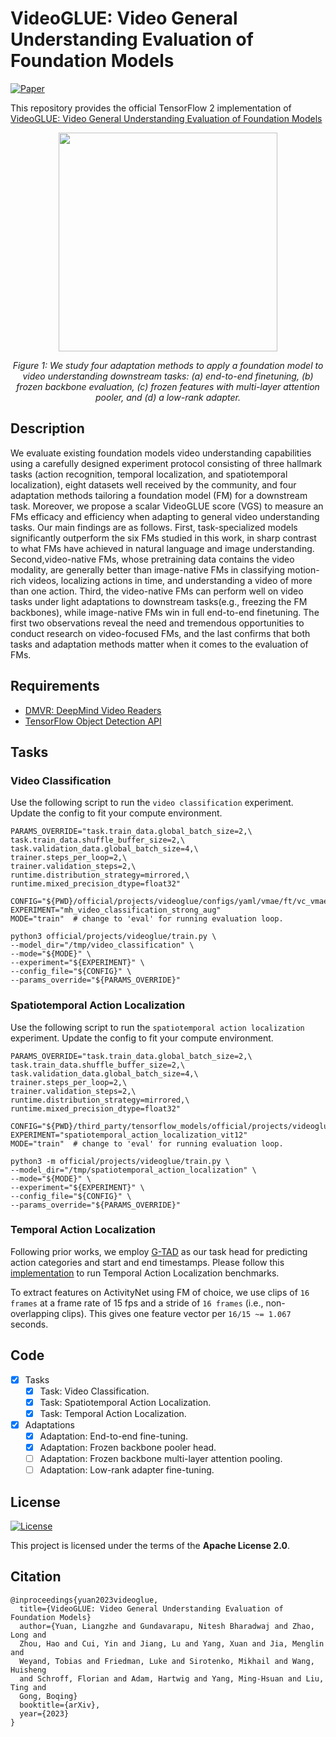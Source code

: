 # VideoGLUE: Video General Understanding Evaluation of Foundation Models
[![Paper](http://img.shields.io/badge/Paper-arXiv.2307.03166-B3181B?logo=arXiv)](https://arxiv.org/abs/2307.03166)

This repository provides the official TensorFlow 2 implementation of
[VideoGLUE: Video General Understanding Evaluation of Foundation Models](https://arxiv.org/abs/2307.03166)

<p align="center">
  <img src="https://storage.googleapis.com/tf_model_garden/vision/videoglue/artifacts/VideoGLUE-fig2.jpg" height=350>
</p>
<p align="center">
  <em>Figure 1: We study four adaptation methods to apply a foundation model to
  video understanding downstream tasks: (a) end-to-end finetuning, (b) frozen
  backbone evaluation, (c) frozen features with multi-layer attention pooler,
  and (d) a low-rank adapter.</em>
</p>


## Description

We evaluate existing foundation models video understanding capabilities using a
carefully designed experiment protocol consisting of three hallmark tasks
(action recognition, temporal localization, and spatiotemporal localization),
eight datasets well received by the community, and four adaptation methods
tailoring a foundation model (FM) for a downstream task. Moreover, we propose a
scalar VideoGLUE score (VGS) to measure an FMs efficacy and efficiency when
adapting to general video understanding tasks. Our main findings are as follows.
First, task-specialized models significantly outperform the six FMs studied in
this work, in sharp contrast to what FMs have achieved in natural language and
image understanding. Second,video-native FMs, whose pretraining data contains
the video modality, are generally better than image-native FMs in classifying
motion-rich videos, localizing actions in time, and understanding a video of
more than one action. Third, the video-native FMs can perform well on video
tasks under light adaptations to downstream tasks(e.g., freezing the FM
backbones), while image-native FMs win in full end-to-end finetuning. The first
two observations reveal the need and tremendous opportunities to conduct
research on video-focused FMs, and the last confirms that both tasks and
adaptation methods matter when it comes to the evaluation of FMs.

## Requirements
* [DMVR: DeepMind Video Readers](https://github.com/deepmind/dmvr)
* [TensorFlow Object Detection API](https://github.com/tensorflow/models/blob/master/research/object_detection/g3doc/tf2.md)

## Tasks
### Video Classification
Use the following script to run the `video classification` experiment. Update the config to fit your compute environment.

```shell
PARAMS_OVERRIDE="task.train_data.global_batch_size=2,\
task.train_data.shuffle_buffer_size=2,\
task.validation_data.global_batch_size=4,\
trainer.steps_per_loop=2,\
trainer.validation_steps=2,\
runtime.distribution_strategy=mirrored,\
runtime.mixed_precision_dtype=float32"

CONFIG="${PWD}/official/projects/videoglue/configs/yaml/vmae/ft/vc_vmae_vit3d_sthv2.yaml"
EXPERIMENT="mh_video_classification_strong_aug"
MODE="train"  # change to 'eval' for running evaluation loop.

python3 official/projects/videoglue/train.py \
--model_dir="/tmp/video_classification" \
--mode="${MODE}" \
--experiment="${EXPERIMENT}" \
--config_file="${CONFIG}" \
--params_override="${PARAMS_OVERRIDE}"
```

### Spatiotemporal Action Localization
Use the following script to run the `spatiotemporal action localization`
experiment. Update the config to fit your compute environment.

```shell
PARAMS_OVERRIDE="task.train_data.global_batch_size=2,\
task.train_data.shuffle_buffer_size=2,\
task.validation_data.global_batch_size=4,\
trainer.steps_per_loop=2,\
trainer.validation_steps=2,\
runtime.distribution_strategy=mirrored,\
runtime.mixed_precision_dtype=float32"

CONFIG="${PWD}/third_party/tensorflow_models/official/projects/videoglue/configs/yaml/vmae/ft/stal_vmae_vit3d_ava.yaml"
EXPERIMENT="spatiotemporal_action_localization_vit12"
MODE="train"  # change to 'eval' for running evaluation loop.

python3 -m official/projects/videoglue/train.py \
--model_dir="/tmp/spatiotemporal_action_localization" \
--mode="${MODE}" \
--experiment="${EXPERIMENT}" \
--config_file="${CONFIG}" \
--params_override="${PARAMS_OVERRIDE}"
```

### Temporal Action Localization

Following prior works, we employ
[G-TAD](https://arxiv.org/abs/1911.11462) as our task head for predicting
action categories and start and end timestamps. Please follow this
[implementation](https://github.com/frostinassiky/gtad) to run Temporal Action
Localization benchmarks.

To extract features on ActivityNet using FM of choice, we use clips of `16
frames` at a frame rate of 15 fps and a stride of `16 frames` (i.e.,
non-overlapping clips). This gives one feature vector per `16/15 ~= 1.067`
seconds.

## Code
- [x] Tasks
  - [x] Task: Video Classification.
  - [x] Task: Spatiotemporal Action Localization.
  - [x] Task: Temporal Action Localization.
- [x] Adaptations
  - [x] Adaptation: End-to-end fine-tuning.
  - [x] Adaptation: Frozen backbone pooler head.
  - [ ] Adaptation: Frozen backbone multi-layer attention pooling.
  - [ ] Adaptation: Low-rank adapter fine-tuning.

## License

[![License](https://img.shields.io/badge/License-Apache%202.0-blue.svg)](https://opensource.org/licenses/Apache-2.0)

This project is licensed under the terms of the **Apache License 2.0**.

## Citation
```
@inproceedings{yuan2023videoglue,
  title={VideoGLUE: Video General Understanding Evaluation of Foundation Models}
  author={Yuan, Liangzhe and Gundavarapu, Nitesh Bharadwaj and Zhao, Long and
  Zhou, Hao and Cui, Yin and Jiang, Lu and Yang, Xuan and Jia, Menglin and
  Weyand, Tobias and Friedman, Luke and Sirotenko, Mikhail and Wang, Huisheng
  and Schroff, Florian and Adam, Hartwig and Yang, Ming-Hsuan and Liu, Ting and
  Gong, Boqing}
  booktitle={arXiv},
  year={2023}
}
```